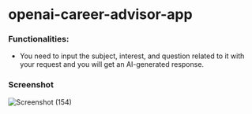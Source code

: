 # openai-career-advisor-app

### Functionalities:

- You need to input the subject, interest, and question related to it with your request and you will get an AI-generated response.


### Screenshot

![Screenshot (154)](https://github.com/Jainil5/openai-career-advisor-app/assets/96060948/03ebffca-444e-4808-afd9-8629a244132f)
